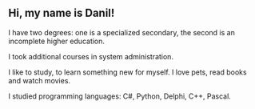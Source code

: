 ## Hi, my name is Danil!
I have two degrees: one is a specialized secondary, the second is an incomplete higher education.

I took additional courses in system administration.

I like to study, to learn something new for myself. I love pets, read books and watch movies.

I studied programming languages: C#, Python, Delphi, C++, Pascal.

<!--
**ErioLYem/ErioLYem** is a ✨ _special_ ✨ repository because its `README.md` (this file) appears on your GitHub profile.

Here are some ideas to get you started:

- 🔭 I’m currently working on ...
- 🌱 I’m currently learning ...
- 👯 I’m looking to collaborate on ...
- 🤔 I’m looking for help with ...
- 💬 Ask me about ...
- 📫 How to reach me: ...
- 😄 Pronouns: ...
- ⚡ Fun fact: ...
-->
